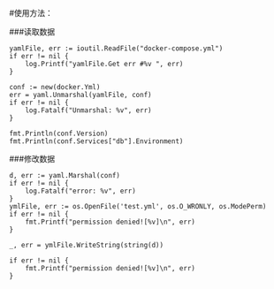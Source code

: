 #使用方法：

###读取数据

  	yamlFile, err := ioutil.ReadFile("docker-compose.yml")
	if err != nil {
		log.Printf("yamlFile.Get err #%v ", err)
	}

	conf := new(docker.Yml)
	err = yaml.Unmarshal(yamlFile, conf)
	if err != nil {
		log.Fatalf("Unmarshal: %v", err)
	}

	fmt.Println(conf.Version)
	fmt.Println(conf.Services["db"].Environment)
  
  
###修改数据

	d, err := yaml.Marshal(conf)
	if err != nil {
		log.Fatalf("error: %v", err)
	}
	ymlFile, err := os.OpenFile('test.yml', os.O_WRONLY, os.ModePerm)
	if err != nil {
		fmt.Printf("permission denied![%v]\n", err)
	}

	_, err = ymlFile.WriteString(string(d))

	if err != nil {
		fmt.Printf("permission denied![%v]\n", err)
	}
